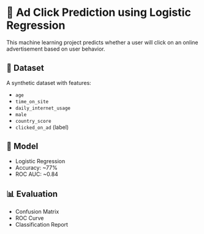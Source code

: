# 🧠 Ad Click Prediction using Logistic Regression

This machine learning project predicts whether a user will click on an online advertisement based on user behavior.

## 📁 Dataset

A synthetic dataset with features:
- `age`
- `time_on_site`
- `daily_internet_usage`
- `male`
- `country_score`
- `clicked_on_ad` (label)

## 🚀 Model

- Logistic Regression
- Accuracy: ~77%
- ROC AUC: ~0.84

## 📊 Evaluation

- Confusion Matrix
- ROC Curve
- Classification Report
